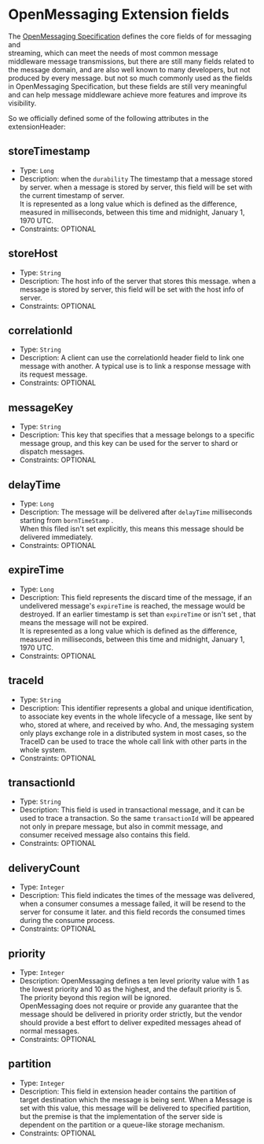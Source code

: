 # OpenMessaging Extension fields
The [OpenMessaging Specification](./specification-schema.md) defines the core fields of for messaging and  
streaming, which can meet the needs of most common message middleware 
message transmissions, but there are still many fields related to the message 
domain, and are also well known to many developers, but not produced by every 
message. but not so much commonly used as the fields in OpenMessaging 
Specification, but these fields are still very meaningful and can help message 
middleware achieve more features and improve its visibility.       

So we officially defined some of the following attributes in the extensionHeader: 

## storeTimestamp
   - Type: `Long` 
   - Description: when the `durability` The timestamp that a message stored by server. when a 
   message is stored by server, this field will be set with the current 
   timestamp of server.  
   It is represented as a long value which is defined as the difference, 
   measured in milliseconds, between this time and midnight, January 1, 1970 
   UTC.       
   - Constraints: OPTIONAL 
   
## storeHost
   - Type: `String`
   - Description: The host info of the server that stores this message. when a 
   message is stored by server, this field will be set with the host info of 
   server.
   - Constraints: OPTIONAL
   
## correlationId
   - Type: `String`
   - Description: A client can use the correlationId header field to link one 
   message with another. A typical use is to link a response message with its 
   request message.
   - Constraints: OPTIONAL

## messageKey
   - Type: `String`
   - Description: This key that specifies that a message belongs to a specific 
   message group, and this key can be used for the server to shard or
     dispatch messages.
   - Constraints: OPTIONAL

## delayTime
   - Type: `Long`
   - Description: The message will be delivered after `delayTime` milliseconds 
   starting from `bornTimeStamp` .      
   When this filed isn't set explicitly, this means this message should be 
   delivered immediately.
   - Constraints: OPTIONAL
   
## expireTime
   - Type: `Long` 
   - Description: This field represents the discard time of the message, if an 
   undelivered message's `expireTime` is reached, the message would be 
   destroyed. If an earlier timestamp is set than `expireTime` or isn't set 
   , that means the message will not be expired.       
   It is represented as a long value which is defined as the difference, 
   measured in milliseconds, between this time and midnight, January 1, 1970 
   UTC.
   - Constraints: OPTIONAL
   
   
## traceId
   - Type: `String`
   - Description: This identifier represents a global and unique 
   identification, to associate key events in the whole lifecycle of a message,
   like sent by who, stored at where, and received by who. And, the messaging 
   system only plays exchange role in a distributed system in most cases,
   so the TraceID can be used to trace the whole call link with other parts in 
   the whole system.
   - Constraints: OPTIONAL

## transactionId
   - Type: `String`
   - Description: This field is used in transactional message, and it can be 
   used to trace a transaction. So the same `transactionId` will be appeared 
   not only in prepare message, but also in commit message, and consumer 
   received message also contains this field.
   - Constraints: OPTIONAL
   
## deliveryCount
   - Type: `Integer`
   - Description:  This field indicates the times of the message was 
   delivered, when a consumer consumes a message failed, it will be resend to 
   the server for consume it later. and this field records the consumed times 
   during the consume process.
   - Constraints: OPTIONAL
   
  
## priority
   - Type: `Integer`
   - Description: OpenMessaging defines a ten level priority value with 1 as 
   the lowest priority and 10 as the highest, and the default priority is 5. 
   The priority beyond this region will be ignored.      
   OpenMessaging does not require or provide any guarantee that the message 
   should be delivered  in priority order strictly, but the vendor should 
   provide a best effort to deliver expedited messages ahead of normal 
   messages.
   - Constraints: OPTIONAL
   
## partition   
   - Type: `Integer`
   - Description: This field in extension header  contains the partition of target destination which the message
   is being sent. When a Message is set with this value, this message will be delivered to specified partition, but the
   premise is that the implementation of the server side is dependent on the partition or a queue-like storage mechanism.
   - Constraints: OPTIONAL 
